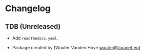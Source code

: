 # Changelog



## TDB (Unreleased)

- Add ``readthedocs.yaml``.

- Package created by [Wouter Vanden Hove <wouter@libranet.eu>]
